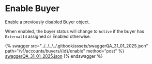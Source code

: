 # Enable Buyer

Enable a previously disabled Buyer object.

When enabled, the buyer status will change to `Active` if the buyer has `ExternalId` assigned or Enabled otherwise.

{% swagger src="../../../../.gitbook/assets/swaggerQA_31_01_2025.json" path="/v1/accounts/buyers/{id}/enable" method="post" %}
[swaggerQA_31_01_2025.json](../../../../.gitbook/assets/swaggerQA_31_01_2025.json)
{% endswagger %}
